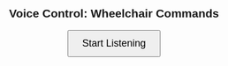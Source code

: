 <!DOCTYPE html>
<html lang="en">
<head>
  <meta charset="UTF-8">
  <title>Voice-Controlled Wheelchair</title>
  <style>
    body { font-family: Arial; text-align: center; padding: 30px; }
    #label-container div { margin: 8px; font-size: 20px; }
    button { padding: 12px 24px; font-size: 18px; }
  </style>
</head>
<body>
  <h2>Voice Control: Wheelchair Commands</h2>
  <button onclick="init()">Start Listening</button>
  <div id="label-container"></div>

  <!-- Load TensorFlow.js and speech commands model -->
  <script src="https://cdn.jsdelivr.net/npm/@tensorflow/tfjs@1.3.1/dist/tf.min.js"></script>
  <script src="https://cdn.jsdelivr.net/npm/@tensorflow-models/speech-commands@0.4.0/dist/speech-commands.min.js"></script>

  <script>
    // Replace with your own model link from Teachable Machine
    const MODEL_URL = "https://teachablemachine.withgoogle.com/models/A7x7dP2Bg/";
    
    let recognizer;
    let labelContainer;

    async function createModel() {
      const checkpointURL = MODEL_URL + "model.json";
      const metadataURL = MODEL_URL + "metadata.json";

      recognizer = speechCommands.create("BROWSER_FFT", undefined, checkpointURL, metadataURL);
      await recognizer.ensureModelLoaded();
    }

    async function init() {
      await createModel();
      const classLabels = recognizer.wordLabels();
      labelContainer = document.getElementById("label-container");
      labelContainer.innerHTML = "";

      for (let i = 0; i < classLabels.length; i++) {
        const div = document.createElement("div");
        div.id = "label" + i;
        labelContainer.appendChild(div);
      }

      recognizer.listen(result => {
        const scores = result.scores;
        let maxScore = 0;
        let maxLabel = "";

        for (let i = 0; i < scores.length; i++) {
          const score = scores[i];
          const label = classLabels[i];
          const text = `${label}: ${score.toFixed(2)}`;
          document.getElementById("label" + i).innerHTML = text;

          if (score > maxScore) {
            maxScore = score;
            maxLabel = label;
          }
        }

        // Send result back to MIT App Inventor (WebView)
        if (window.AppInventor) {
          window.AppInventor.setWebViewString(maxLabel);
        }
      }, {
        includeSpectrogram: false,
        probabilityThreshold: 0.75,
        overlapFactor: 0.5
      });
    }
  </script>
</body>
</html>
